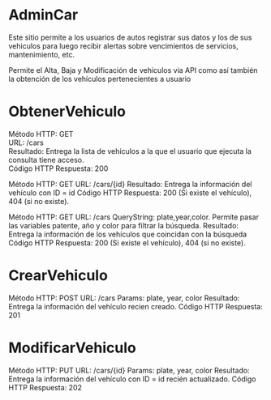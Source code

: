 # AdminCar

Este sitio permite a los usuarios de autos registrar sus datos y los de sus vehiculos para luego recibir alertas sobre vencimientos de servicios, mantenimiento, etc.

Permite el Alta, Baja y Modificación de vehículos via API como así también la obtención de los vehículos pertenecientes a usuario

# ObtenerVehiculo

Método HTTP: GET\
URL: /cars\
Resultado: Entrega la lista de vehículos a la que el usuario que ejecuta la consulta tiene acceso.\
Código HTTP Respuesta: 200


Método HTTP: GET
URL: /cars/{id}
Resultado: Entrega la información del vehículo con ID = id
Código HTTP Respuesta: 200 (Si existe el vehículo), 404 (si no existe).


Método HTTP: GET
URL: /cars
QueryString: plate,year,color. Permite pasar las variables patente, año y color para filtrar la búsqueda.
Resultado: Entrega la información de los vehículos que coincidan con la búsqueda
Código HTTP Respuesta: 200 (Si existe el vehículo), 404 (si no existe).


# CrearVehiculo

Método HTTP: POST
URL: /cars
Params: plate, year, color
Resultado: Entrega la información del vehículo recien creado.
Código HTTP Respuesta: 201



# ModificarVehiculo

Método HTTP: PUT
URL: /cars/{id}
Params: plate, year, color
Resultado: Entrega la información del vehículo con ID = id recién actualizado.
Código HTTP Respuesta: 202
